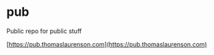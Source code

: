 # pub

Public repo for public stuff

[https://pub.thomaslaurenson.com](https://pub.thomaslaurenson.com)

